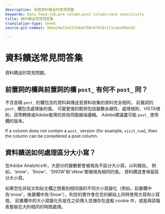 ```yaml
---
description: 有關資料饋送的常見問題
keywords: Data Feed;job;pre column;post column;case sensitivity
title: 資料饋送常見問答集
translation-type: tm+mt
source-git-commit: 99ee24efaa517e8da700c67818c111c4aa90dc02

---
```



# 資料饋送常見問答集

資料饋送的常見問題。

## 前置詞的欄與前置詞的欄 `post_` 有何不 `post_` 同？

不含首碼 `post_` 的欄包含的資料與傳送至資料收集的資料完全相同。 前置詞的 `post_` 欄包含處理後的值。 可變更值的範例包括變數永續性、處理規則、VISTA規則、貨幣轉換或Adobe套用的其他伺服器端邏輯。 Adobe建議盡可能 `post_` 使用欄的版本。

If a column does not contain a `post_` version (for example, `visit_num`), then the column can be considered a post column.

## 資料饋送如何處理區分大小寫？

在Adobe Analytics中，大部分的變數都會被視為不區分大小寫，以利報告。 例如，'snow'、'Snow'、'SNOW'和'sNow'都被視為相同的值。 資料饋送會保留區分大小寫。

如果您在非貼文和貼文欄之間看到相同值的不同大小寫變化（例如，前置欄中為'snow'，後置欄中為'Snow'），則您的實作會在您的網站上同時使用大寫和小寫值。 前置欄中的大小寫變化形是在之前傳入並儲存在虛擬 cookie 中，或是與該報表套裝在大約相同的時間處理。